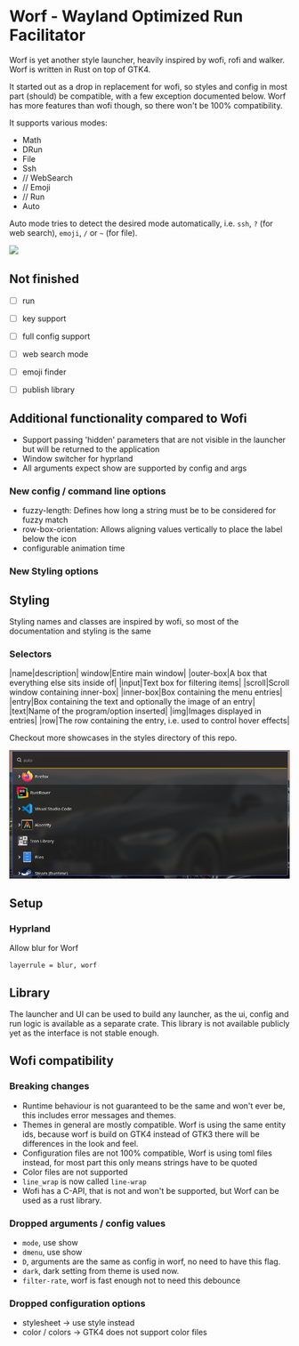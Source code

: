 # Worf - Wayland Optimized Run Facilitator

Worf is yet another style launcher, heavily inspired by wofi, rofi and walker.
Worf is written in Rust on top of GTK4. 

It started out as a drop in replacement for wofi, so styles and config in most part (should) be compatible, 
with a few exception documented below. 
Worf has more features than wofi though, so there won't be 100% compatibility.

It supports various modes:
* Math
* DRun
* File
* Ssh
* // WebSearch
* // Emoji
* // Run
* Auto

Auto mode tries to detect the desired mode automatically, i.e. `ssh`, `?` (for web search), `emoji`, `/` or `~` (for file).

<img src="images/demo.gif" style="width:600px;">

## Not finished
* [ ] run
* [ ] key support
* [ ] full config support
* [ ] web search mode
* [ ] emoji finder
* [ ] publish library


## Additional functionality compared to Wofi
* Support passing 'hidden' parameters that are not visible in the launcher but will be returned to the application
* Window switcher for hyprland
* All arguments expect show are supported by config and args

### New config / command line options
* fuzzy-length: Defines how long a string must be to be considered for fuzzy match
* row-box-orientation: Allows aligning values vertically to place the label below the icon
* configurable animation time

### New Styling options

## Styling

Styling names and classes are inspired by wofi, so most of the documentation and styling is the same

### Selectors

|name|description|
window|Entire main window|
|outer-box|A box that everything else sits inside of|
|input|Text box for filtering items|
|scroll|Scroll window containing inner-box|
|inner-box|Box containing the menu entries|
|entry|Box containing the text and optionally the image of an entry|
|text|Name of the program/option inserted|
|img|Images displayed in entries|
|row|The row containing the entry, i.e. used to control hover effects|

Checkout more showcases in the styles directory of this repo.

![](styles/compact/example.png)


## Setup

### Hyprland

Allow blur for Worf
```
layerrule = blur, worf
```


## Library

The launcher and UI can be used to build any launcher, as the ui, config and run logic is available as a separate crate.
This library is not available publicly yet as the interface is not stable enough.

## Wofi compatibility

### Breaking changes
* Runtime behaviour is not guaranteed to be the same and won't ever be, this includes error messages and themes.
* Themes in general are mostly compatible. Worf is using the same entity ids, 
  because worf is build on GTK4 instead of GTK3 there will be differences in the look and feel.
* Configuration files are not 100% compatible, Worf is using toml files instead, for most part this only means strings have to be quoted
* Color files are not supported
* `line_wrap` is now called `line-wrap`
* Wofi has a C-API, that is not and won't be supported, but Worf can be used as a rust library.

### Dropped arguments / config values
* `mode`, use show
* `dmenu`, use show
* `D`, arguments are the same as config in worf, no need to have this flag.
* `dark`, dark setting from theme is used now.
* `filter-rate`, worf is fast enough not to need this debounce

### Dropped configuration options
* stylesheet -> use style instead
* color / colors -> GTK4 does not support color files
